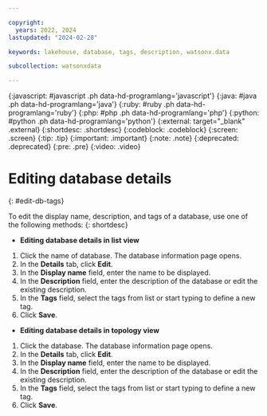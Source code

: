 ```yaml
---

copyright:
  years: 2022, 2024
lastupdated: "2024-02-28"

keywords: lakehouse, database, tags, description, watsonx.data

subcollection: watsonxdata

---
```


{:javascript: #javascript .ph data-hd-programlang='javascript'}
{:java: #java .ph data-hd-programlang='java'}
{:ruby: #ruby .ph data-hd-programlang='ruby'}
{:php: #php .ph data-hd-programlang='php'}
{:python: #python .ph data-hd-programlang='python'}
{:external: target="_blank" .external}
{:shortdesc: .shortdesc}
{:codeblock: .codeblock}
{:screen: .screen}
{:tip: .tip}
{:important: .important}
{:note: .note}
{:deprecated: .deprecated}
{:pre: .pre}
{:video: .video}

# Editing database details
{: #edit-db-tags}

To edit the display name, description, and tags of a database, use one of the following methods:
{: shortdesc}

- **Editing database details in list view**

1. Click the name of database. The database information page opens.
2. In the **Details** tab, click **Edit**.
3. In the **Display name** field, enter the name to be displayed.
3. In the **Description** field, enter the description of the database or edit the existing description.
4. In the **Tags** field, select the tags from list or start typing to define a new tag.
5. Click **Save**.

- **Editing database details in topology view**

1. Click the database. The database information page opens.
2. In the **Details** tab, click **Edit**.
3. In the **Display name** field, enter the name to be displayed.
3. In the **Description** field, enter the description of the database or edit the existing description.
4. In the **Tags** field, select the tags from list or start typing to define a new tag.
5. Click **Save**.
